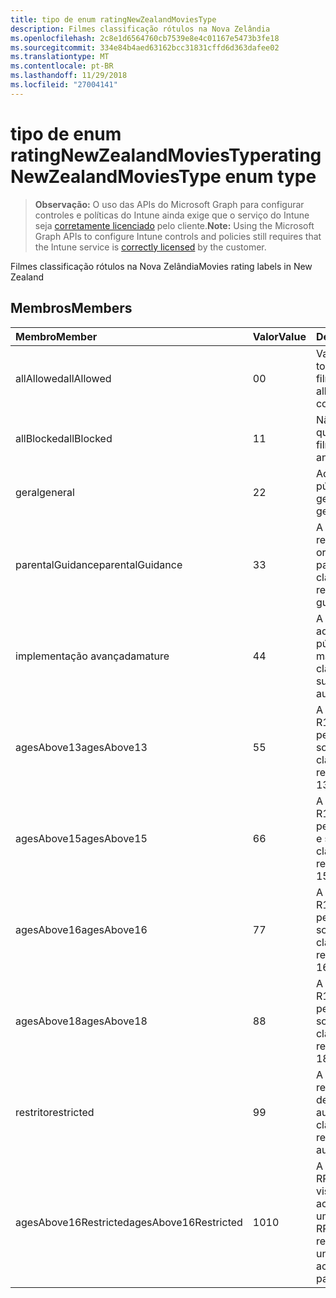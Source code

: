 ```yaml
---
title: tipo de enum ratingNewZealandMoviesType
description: Filmes classificação rótulos na Nova Zelândia
ms.openlocfilehash: 2c8e1d6564760cb7539e8e4c01167e5473b3fe18
ms.sourcegitcommit: 334e84b4aed63162bcc31831cffd6d363dafee02
ms.translationtype: MT
ms.contentlocale: pt-BR
ms.lasthandoff: 11/29/2018
ms.locfileid: "27004141"
---
```

# <a name="ratingnewzealandmoviestype-enum-type"></a><span data-ttu-id="6c4d0-103">tipo de enum ratingNewZealandMoviesType</span><span class="sxs-lookup"><span data-stu-id="6c4d0-103">ratingNewZealandMoviesType enum type</span></span>

> <span data-ttu-id="6c4d0-104">**Observação:** O uso das APIs do Microsoft Graph para configurar controles e políticas do Intune ainda exige que o serviço do Intune seja [corretamente licenciado](https://go.microsoft.com/fwlink/?linkid=839381) pelo cliente.</span><span class="sxs-lookup"><span data-stu-id="6c4d0-104">**Note:** Using the Microsoft Graph APIs to configure Intune controls and policies still requires that the Intune service is [correctly licensed](https://go.microsoft.com/fwlink/?linkid=839381) by the customer.</span></span>

<span data-ttu-id="6c4d0-105">Filmes classificação rótulos na Nova Zelândia</span><span class="sxs-lookup"><span data-stu-id="6c4d0-105">Movies rating labels in New Zealand</span></span>
## <a name="members"></a><span data-ttu-id="6c4d0-106">Membros</span><span class="sxs-lookup"><span data-stu-id="6c4d0-106">Members</span></span>
|<span data-ttu-id="6c4d0-107">Membro</span><span class="sxs-lookup"><span data-stu-id="6c4d0-107">Member</span></span>|<span data-ttu-id="6c4d0-108">Valor</span><span class="sxs-lookup"><span data-stu-id="6c4d0-108">Value</span></span>|<span data-ttu-id="6c4d0-109">Descrição</span><span class="sxs-lookup"><span data-stu-id="6c4d0-109">Description</span></span>|
|:---|:---|:---|
|<span data-ttu-id="6c4d0-110">allAllowed</span><span class="sxs-lookup"><span data-stu-id="6c4d0-110">allAllowed</span></span>|<span data-ttu-id="6c4d0-111">0</span><span class="sxs-lookup"><span data-stu-id="6c4d0-111">0</span></span>|<span data-ttu-id="6c4d0-112">Valor padrão, permitir todo o conteúdo de filmes</span><span class="sxs-lookup"><span data-stu-id="6c4d0-112">Default value, allow all movies content</span></span>|
|<span data-ttu-id="6c4d0-113">allBlocked</span><span class="sxs-lookup"><span data-stu-id="6c4d0-113">allBlocked</span></span>|<span data-ttu-id="6c4d0-114">1</span><span class="sxs-lookup"><span data-stu-id="6c4d0-114">1</span></span>|<span data-ttu-id="6c4d0-115">Não permitir que qualquer conteúdo filmes</span><span class="sxs-lookup"><span data-stu-id="6c4d0-115">Do not allow any movies content</span></span>|
|<span data-ttu-id="6c4d0-116">geral</span><span class="sxs-lookup"><span data-stu-id="6c4d0-116">general</span></span>|<span data-ttu-id="6c4d0-117">2</span><span class="sxs-lookup"><span data-stu-id="6c4d0-117">2</span></span>|<span data-ttu-id="6c4d0-118">Adequado para o público em geral</span><span class="sxs-lookup"><span data-stu-id="6c4d0-118">Suitable for general audience</span></span>|
|<span data-ttu-id="6c4d0-119">parentalGuidance</span><span class="sxs-lookup"><span data-stu-id="6c4d0-119">parentalGuidance</span></span>|<span data-ttu-id="6c4d0-120">3</span><span class="sxs-lookup"><span data-stu-id="6c4d0-120">3</span></span>|<span data-ttu-id="6c4d0-121">A classificação PG recomenda a orientação dos pais</span><span class="sxs-lookup"><span data-stu-id="6c4d0-121">The PG classification recommends parental guidance</span></span>|
|<span data-ttu-id="6c4d0-122">implementação avançada</span><span class="sxs-lookup"><span data-stu-id="6c4d0-122">mature</span></span>|<span data-ttu-id="6c4d0-123">4</span><span class="sxs-lookup"><span data-stu-id="6c4d0-123">4</span></span>|<span data-ttu-id="6c4d0-124">A classificação M é adequada para o público adulto mais</span><span class="sxs-lookup"><span data-stu-id="6c4d0-124">The M classification is suitable for mature audience</span></span>|
|<span data-ttu-id="6c4d0-125">agesAbove13</span><span class="sxs-lookup"><span data-stu-id="6c4d0-125">agesAbove13</span></span>|<span data-ttu-id="6c4d0-126">5</span><span class="sxs-lookup"><span data-stu-id="6c4d0-126">5</span></span>|<span data-ttu-id="6c4d0-127">A classificação de R13 é restrita a pessoas 13 anos e sobre</span><span class="sxs-lookup"><span data-stu-id="6c4d0-127">The R13 classification is restricted to persons 13 years and over</span></span>|
|<span data-ttu-id="6c4d0-128">agesAbove15</span><span class="sxs-lookup"><span data-stu-id="6c4d0-128">agesAbove15</span></span>|<span data-ttu-id="6c4d0-129">6</span><span class="sxs-lookup"><span data-stu-id="6c4d0-129">6</span></span>|<span data-ttu-id="6c4d0-130">A classificação de R15 é restrita a pessoas quinze anos e sobre</span><span class="sxs-lookup"><span data-stu-id="6c4d0-130">The R15 classification is restricted to persons 15 years and over</span></span>|
|<span data-ttu-id="6c4d0-131">agesAbove16</span><span class="sxs-lookup"><span data-stu-id="6c4d0-131">agesAbove16</span></span>|<span data-ttu-id="6c4d0-132">7</span><span class="sxs-lookup"><span data-stu-id="6c4d0-132">7</span></span>|<span data-ttu-id="6c4d0-133">A classificação de R16 é restrita a pessoas 16 anos e sobre</span><span class="sxs-lookup"><span data-stu-id="6c4d0-133">The R16 classification is restricted to persons 16 years and over</span></span>|
|<span data-ttu-id="6c4d0-134">agesAbove18</span><span class="sxs-lookup"><span data-stu-id="6c4d0-134">agesAbove18</span></span>|<span data-ttu-id="6c4d0-135">8</span><span class="sxs-lookup"><span data-stu-id="6c4d0-135">8</span></span>|<span data-ttu-id="6c4d0-136">A classificação de R18 é restrita a pessoas 18 anos e sobre</span><span class="sxs-lookup"><span data-stu-id="6c4d0-136">The R18 classification is restricted to persons 18 years and over</span></span>|
|<span data-ttu-id="6c4d0-137">restrito</span><span class="sxs-lookup"><span data-stu-id="6c4d0-137">restricted</span></span>|<span data-ttu-id="6c4d0-138">9</span><span class="sxs-lookup"><span data-stu-id="6c4d0-138">9</span></span>|<span data-ttu-id="6c4d0-139">A classificação R é restrita a uma determinada audiência</span><span class="sxs-lookup"><span data-stu-id="6c4d0-139">The R classification is restricted to a certain audience</span></span>|
|<span data-ttu-id="6c4d0-140">agesAbove16Restricted</span><span class="sxs-lookup"><span data-stu-id="6c4d0-140">agesAbove16Restricted</span></span>|<span data-ttu-id="6c4d0-141">10</span><span class="sxs-lookup"><span data-stu-id="6c4d0-141">10</span></span>|<span data-ttu-id="6c4d0-142">A classificação de RP16 requer visualizadores em 16 acompanhados por um pai ou adulto</span><span class="sxs-lookup"><span data-stu-id="6c4d0-142">The RP16 classification requires viewers under 16 accompanied by a parent or an adult</span></span>|



